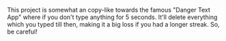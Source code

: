 This project is somewhat an copy-like towards the famous "Danger Text App" where if you don't type anything for 5 seconds. It'll delete everything which you typed till then, making it a big loss if you had a longer streak. So, be careful!